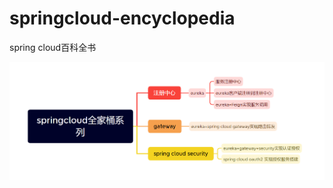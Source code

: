 # springcloud-encyclopedia
spring cloud百科全书 

![image-20221213175412309](README.assets/image-20221213175412309.png)

